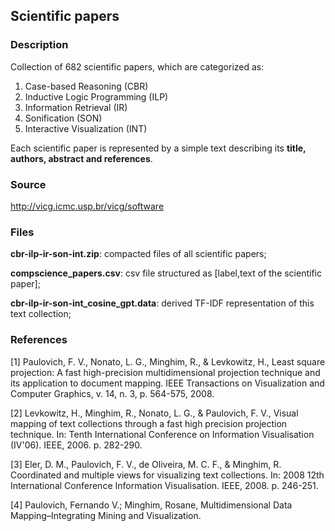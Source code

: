 <h2>Scientific papers</h2>

<h3>Description</h3>

Collection of 682 scientific papers, which are categorized as:

1) Case-based Reasoning (CBR)
2) Inductive Logic Programming (ILP)
3) Information Retrieval (IR)
4) Sonification (SON)
5) Interactive Visualization (INT)

Each scientific paper is represented by a simple text describing its **title, authors, abstract and references**.

<h3>Source</h3>

http://vicg.icmc.usp.br/vicg/software

<h3>Files</h3>

**cbr-ilp-ir-son-int.zip**: compacted files of all scientific papers;

**compscience_papers.csv**: csv file structured as [label,text of the scientific paper];

**cbr-ilp-ir-son-int_cosine_gpt.data**: derived TF-IDF representation of this text collection;

<h3>References</h3>

[1] Paulovich, F. V., Nonato, L. G., Minghim, R., & Levkowitz, H., Least square projection: A fast high-precision multidimensional projection technique and its application to document mapping. IEEE Transactions on Visualization and Computer Graphics, v. 14, n. 3, p. 564-575, 2008.

[2] Levkowitz, H., Minghim, R., Nonato, L. G., & Paulovich, F. V., Visual mapping of text collections through a fast high precision projection technique. In: Tenth International Conference on Information Visualisation (IV'06). IEEE, 2006. p. 282-290.

[3] Eler, D. M., Paulovich, F. V., de Oliveira, M. C. F., & Minghim, R. Coordinated and multiple views for visualizing text collections. In: 2008 12th International Conference Information Visualisation. IEEE, 2008. p. 246-251.

[4] Paulovich, Fernando V.; Minghim, Rosane, Multidimensional Data Mapping–Integrating Mining and Visualization.

